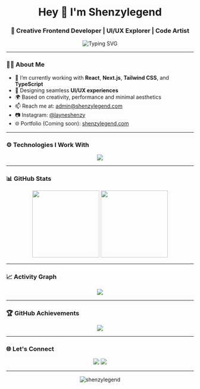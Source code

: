 <h1 align="center">Hey 👋 I'm Shenzylegend</h1>
<h3 align="center">🚀 Creative Frontend Developer | UI/UX Explorer | Code Artist</h3>

<p align="center">
  <img src="https://readme-typing-svg.demolab.com?font=Fira+Code&weight=500&size=24&pause=1000&color=58A6FF&center=true&vCenter=true&width=600&lines=Transforming+ideas+into+interactive+designs.;Passionate+about+Frontend+%26+Modern+UX.;Let's+build+the+next+big+thing!" alt="Typing SVG" />
</p>

---

### 👨‍💻 About Me

- 🔭 I’m currently working with **React**, **Next.js**, **Tailwind CSS**, and **TypeScript**
- 🎨 Designing seamless **UI/UX experiences**
- 🌍 Based on creativity, performance and minimal aesthetics
- 📫 Reach me at: [admin@shenzylegend.com](mailto:admin@shenzylegend.com)
- 📷 Instagram: [@layneshenzy](https://instagram.com/layneshenzy)
- 🌐 Portfolio (Coming soon): [shenzylegend.com](https://shenzylegend.com)

---

### ⚙️ Technologies I Work With

<p align="center">
  <img src="https://skillicons.dev/icons?i=html,css,js,ts,react,nextjs,tailwind,figma,git,github,vscode" />
</p>

---

### 📊 GitHub Stats

<p align="center">
  <img src="https://github-readme-stats.vercel.app/api?username=shenzylegend&show_icons=true&theme=radical&hide_title=true" height="180"/>
  <img src="https://github-readme-stats.vercel.app/api/top-langs/?username=shenzylegend&layout=compact&theme=radical" height="180"/>
</p>

---

### 📈 Activity Graph

<p align="center">
  <img src="https://github-readme-activity-graph.vercel.app/graph?username=shenzylegend&theme=github-compact" />
</p>

---

### 🏆 GitHub Achievements

<p align="center">
  <img src="https://github-profile-trophy.vercel.app/?username=shenzylegend&theme=onestar&column=6&margin-w=5" />
</p>

---

### 🌐 Let's Connect

<p align="center">
  <a href="mailto:admin@shenzylegend.com"><img src="https://img.shields.io/badge/Email-@shenzylegend.com-red?style=for-the-badge&logo=gmail&logoColor=white" /></a>
  <a href="https://instagram.com/layneshenzy" target="_blank"><img src="https://img.shields.io/badge/Instagram-@layneshenzy-E4405F?style=for-the-badge&logo=instagram&logoColor=white" /></a>
</p>

---

<p align="center">
  <img src="https://komarev.com/ghpvc/?username=shenzylegend&label=Visitors&color=0e75b6&style=flat" alt="shenzylegend" />
</p>
